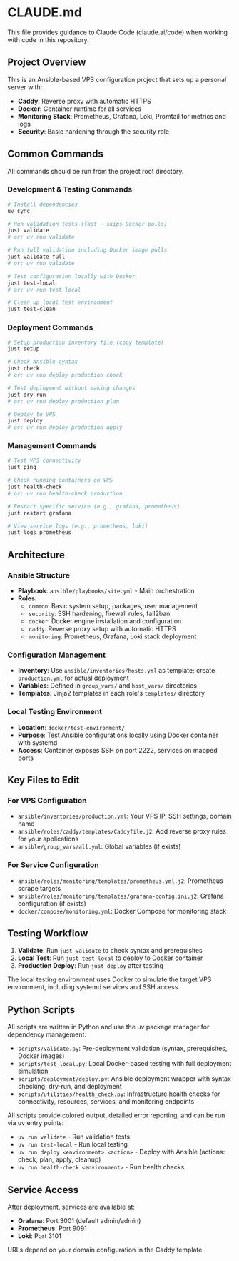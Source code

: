 # CLAUDE.md

This file provides guidance to Claude Code (claude.ai/code) when working with code in this repository.

## Project Overview

This is an Ansible-based VPS configuration project that sets up a personal server with:
- **Caddy**: Reverse proxy with automatic HTTPS
- **Docker**: Container runtime for all services  
- **Monitoring Stack**: Prometheus, Grafana, Loki, Promtail for metrics and logs
- **Security**: Basic hardening through the security role

## Common Commands

All commands should be run from the project root directory.

### Development & Testing Commands
```bash
# Install dependencies
uv sync

# Run validation tests (fast - skips Docker pulls)
just validate
# or: uv run validate

# Run full validation including Docker image pulls  
just validate-full
# or: uv run validate

# Test configuration locally with Docker
just test-local
# or: uv run test-local

# Clean up local test environment
just test-clean
```

### Deployment Commands
```bash
# Setup production inventory file (copy template)
just setup

# Check Ansible syntax
just check
# or: uv run deploy production check

# Test deployment without making changes
just dry-run
# or: uv run deploy production plan

# Deploy to VPS
just deploy
# or: uv run deploy production apply
```

### Management Commands
```bash
# Test VPS connectivity
just ping

# Check running containers on VPS
just health-check
# or: uv run health-check production

# Restart specific service (e.g., grafana, prometheus)
just restart grafana

# View service logs (e.g., prometheus, loki)
just logs prometheus
```

## Architecture

### Ansible Structure
- **Playbook**: `ansible/playbooks/site.yml` - Main orchestration
- **Roles**:
  - `common`: Basic system setup, packages, user management
  - `security`: SSH hardening, firewall rules, fail2ban
  - `docker`: Docker engine installation and configuration
  - `caddy`: Reverse proxy setup with automatic HTTPS
  - `monitoring`: Prometheus, Grafana, Loki stack deployment

### Configuration Management
- **Inventory**: Use `ansible/inventories/hosts.yml` as template; create `production.yml` for actual deployment
- **Variables**: Defined in `group_vars/` and `host_vars/` directories
- **Templates**: Jinja2 templates in each role's `templates/` directory

### Local Testing Environment  
- **Location**: `docker/test-environment/`
- **Purpose**: Test Ansible configurations locally using Docker container with systemd
- **Access**: Container exposes SSH on port 2222, services on mapped ports

## Key Files to Edit

### For VPS Configuration
- `ansible/inventories/production.yml`: Your VPS IP, SSH settings, domain name
- `ansible/roles/caddy/templates/Caddyfile.j2`: Add reverse proxy rules for your applications
- `ansible/group_vars/all.yml`: Global variables (if exists)

### For Service Configuration
- `ansible/roles/monitoring/templates/prometheus.yml.j2`: Prometheus scrape targets
- `ansible/roles/monitoring/templates/grafana-config.ini.j2`: Grafana configuration (if exists)
- `docker/compose/monitoring.yml`: Docker Compose for monitoring stack

## Testing Workflow

1. **Validate**: Run `just validate` to check syntax and prerequisites
2. **Local Test**: Run `just test-local` to deploy to Docker container
3. **Production Deploy**: Run `just deploy` after testing

The local testing environment uses Docker to simulate the target VPS environment, including systemd services and SSH access.

## Python Scripts

All scripts are written in Python and use the uv package manager for dependency management:

- `scripts/validate.py`: Pre-deployment validation (syntax, prerequisites, Docker images)
- `scripts/test_local.py`: Local Docker-based testing with full deployment simulation  
- `scripts/deployment/deploy.py`: Ansible deployment wrapper with syntax checking, dry-run, and deployment
- `scripts/utilities/health_check.py`: Infrastructure health checks for connectivity, resources, services, and monitoring endpoints

All scripts provide colored output, detailed error reporting, and can be run via uv entry points:
- `uv run validate` - Run validation tests
- `uv run test-local` - Run local testing
- `uv run deploy <environment> <action>` - Deploy with Ansible (actions: check, plan, apply, cleanup)
- `uv run health-check <environment>` - Run health checks

## Service Access

After deployment, services are available at:
- **Grafana**: Port 3001 (default admin/admin)
- **Prometheus**: Port 9091  
- **Loki**: Port 3101

URLs depend on your domain configuration in the Caddy template.